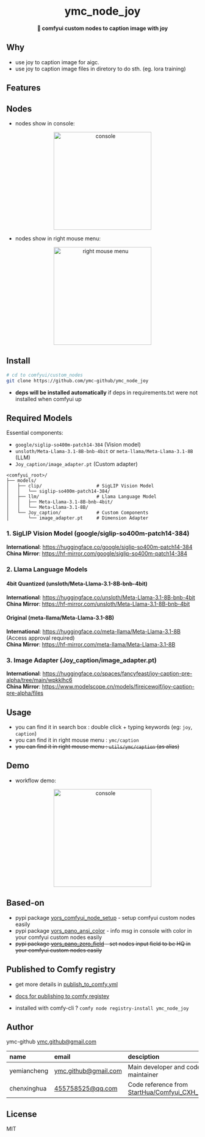 <div align="center">
  <h1>ymc_node_joy</h1>
  <p>
    <strong>🤖 comfyui custom nodes to caption image with joy </strong>
  </p>

</div>

<!-- inject desc here -->
<!-- inject-desc -->

## Why

<!-- inject why here -->

- use joy to caption image for aigc.
- use joy to caption image files in diretory to do sth. (eg. lora training) 


## Features

<!-- inject feat here -->
<!-- inject-features -->

## Nodes

<!-- inject node here -->
- nodes show in console:
<div style="text-align: center;">
  <img src="./shotscreen/nodes.console.png" alt="console" width="256">
  <!-- <img src="./shotscreen/nodes.right.menu.png" alt="right mouse menu" width="256"> -->
</div>

- nodes show in right mouse menu:

<div style="text-align: center;">
  <!-- <img src="./shotscreen/nodes.console.png" alt="console" width="256"> -->
  <img src="./shotscreen/nodes.right.menu.png" alt="right mouse menu" width="256">
</div>

## Install 

```bash
# cd to comfyui/custom_nodes
git clone https://github.com/ymc-github/ymc_node_joy
```
- **deps will be installed automatically** if deps in requirements.txt were not installed when comfyui up

<!-- inject model here -->

## Required Models

Essential components:
- `google/siglip-so400m-patch14-384` (Vision model)
- `unsloth/Meta-Llama-3.1-8B-bnb-4bit` or `meta-llama/Meta-Llama-3.1-8B` (LLM)
- `Joy_caption/image_adapter.pt` (Custom adapter)

```plaintext
<comfyui_root>/
├── models/
│   ├── clip/                    # SigLIP Vision Model
│   │   └── siglip-so400m-patch14-384/
│   ├── llm/                     # Llama Language Model
│   │   ├── Meta-Llama-3.1-8B-bnb-4bit/
│   │   └── Meta-Llama-3.1-8B/
│   └── Joy_caption/             # Custom Components
│       └── image_adapter.pt     # Dimension Adapter
```

### 1. SigLIP Vision Model (google/siglip-so400m-patch14-384)
**International**: https://huggingface.co/google/siglip-so400m-patch14-384  
**China Mirror**: https://hf-mirror.com/google/siglip-so400m-patch14-384

### 2. Llama Language Models
#### 4bit Quantized (unsloth/Meta-Llama-3.1-8B-bnb-4bit)
**International**: https://huggingface.co/unsloth/Meta-Llama-3.1-8B-bnb-4bit  
**China Mirror**: https://hf-mirror.com/unsloth/Meta-Llama-3.1-8B-bnb-4bit

#### Original (meta-llama/Meta-Llama-3.1-8B)
**International**: https://huggingface.co/meta-llama/Meta-Llama-3.1-8B (Access approval required)  
**China Mirror**: https://hf-mirror.com/meta-llama/Meta-Llama-3.1-8B

### 3. Image Adapter (Joy_caption/image_adapter.pt)
**International**: https://huggingface.co/spaces/fancyfeast/joy-caption-pre-alpha/tree/main/wpkklhc6  
**China Mirror**: https://www.modelscope.cn/models/fireicewolf/joy-caption-pre-alpha/files




## Usage

- you can find it in search box : double click + typing keywords (eg: `joy`, `caption`)
- you can find it in right mouse menu : `ymc/caption`
- ~~you can find it in right mouse menu : `utils/ymc/caption` (as alias)~~

## Demo
<!-- inject demo here -->
- workflow demo:
<div style="text-align: center;">
  <img src="./shotscreen/nodes.demo.png" alt="console" width="256">
</div>


## Based-on

- pypi package [yors_comfyui_node_setup](https://pypi.org/project/yors_comfyui_node_setup/) -  setup comfyui custom nodes easily
- pypi package [yors_pano_ansi_color](https://pypi.org/project/yors_pano_ansi_color/) - info msg in console with color in your comfyui custom nodes easily
- ~~pypi package [yors_pano_zero_field](https://pypi.org/project/yors_pano_zero_field/) - set nodes input field to be HQ in your comfyui custom nodes easily~~


## Published to Comfy registry

- get more details in [publish_to_comfy.yml](.github/workflows/publish_to_comfy.yml)

- [docs for publishing to comfy registey](https://docs.comfy.org/registry/overview)

- installed with comfy-cli ? `comfy node registry-install ymc_node_joy`

## Author

ymc-github <ymc.github@gmail.com>

name|email|desciption
:--|:--|:--
yemiancheng|<ymc.github@gmail.com>|Main developer and code maintainer|
chenxinghua|<455758525@qq.com>|Code reference from [StartHua/Comfyui_CXH_joy_caption](https://github.com/StartHua/Comfyui_CXH_joy_caption)|

## License

MIT